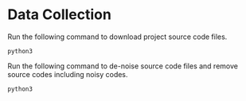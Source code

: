 
# Data Collection

Run the following command to download project source code files.

```
python3 

```



Run the following command to de-noise source code files and remove source codes including noisy codes.

```
python3 
```


